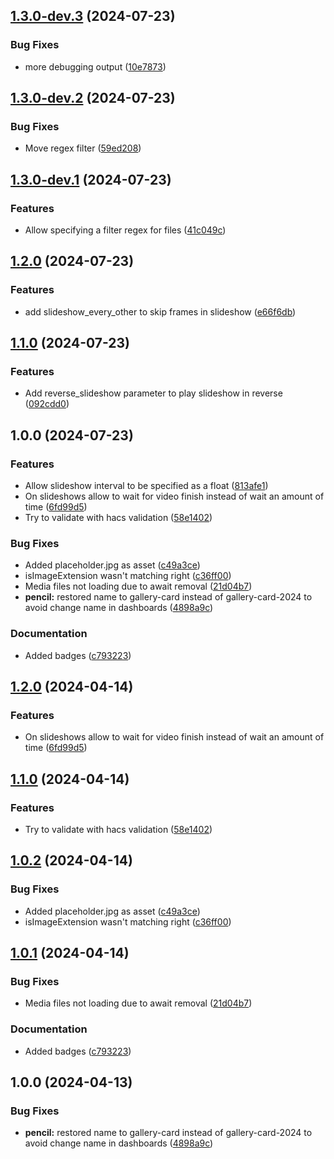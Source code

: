 ## [1.3.0-dev.3](https://github.com/jdrusso/gallery-card/compare/v1.3.0-dev.2...v1.3.0-dev.3) (2024-07-23)


### Bug Fixes

* more debugging output ([10e7873](https://github.com/jdrusso/gallery-card/commit/10e787301522d2e84f071beead97b9ed93f7b885))

## [1.3.0-dev.2](https://github.com/jdrusso/gallery-card/compare/v1.3.0-dev.1...v1.3.0-dev.2) (2024-07-23)


### Bug Fixes

* Move regex filter ([59ed208](https://github.com/jdrusso/gallery-card/commit/59ed20834e313a4ac1e74fd7c87685608c0ad13c))

## [1.3.0-dev.1](https://github.com/jdrusso/gallery-card/compare/v1.2.0...v1.3.0-dev.1) (2024-07-23)


### Features

* Allow specifying a filter regex for files ([41c049c](https://github.com/jdrusso/gallery-card/commit/41c049c7ef10e1be95855103f9699b1168c1125e))

## [1.2.0](https://github.com/jdrusso/gallery-card/compare/v1.1.0...v1.2.0) (2024-07-23)


### Features

* add slideshow_every_other to skip frames in slideshow ([e66f6db](https://github.com/jdrusso/gallery-card/commit/e66f6dba6f2ded19d05b8e40eda6cfea7eb749c8))

## [1.1.0](https://github.com/jdrusso/gallery-card/compare/v1.0.0...v1.1.0) (2024-07-23)


### Features

* Add reverse_slideshow parameter to play slideshow in reverse ([092cdd0](https://github.com/jdrusso/gallery-card/commit/092cdd024dc6af1b1445663cd35a8e2461eff5c5))

## 1.0.0 (2024-07-23)


### Features

* Allow slideshow interval to be specified as a float ([813afe1](https://github.com/jdrusso/gallery-card/commit/813afe158e78aba729bb55ed3a766a0d8440cc54))
* On slideshows allow to wait for video finish instead of wait an amount of time ([6fd99d5](https://github.com/jdrusso/gallery-card/commit/6fd99d504acac3cb7edeeee30c44fea428336426))
* Try to validate with hacs validation ([58e1402](https://github.com/jdrusso/gallery-card/commit/58e1402c10fc7c15d80598fc5e4c72ecb1b48080))


### Bug Fixes

* Added placeholder.jpg as asset ([c49a3ce](https://github.com/jdrusso/gallery-card/commit/c49a3ce0ec9277b5e60f480ced01572a674b6e6a))
* isImageExtension wasn't matching right ([c36ff00](https://github.com/jdrusso/gallery-card/commit/c36ff00410d265fd65436cdd2478b491c6b97df4))
* Media files not loading due to await removal ([21d04b7](https://github.com/jdrusso/gallery-card/commit/21d04b7bb0cff8caa95332eba29172bba0bf184d))
* **pencil:** restored name to gallery-card instead of gallery-card-2024 to avoid change name in dashboards ([4898a9c](https://github.com/jdrusso/gallery-card/commit/4898a9cc69c4e96d8d867ea37772b6fd12080eb8))


### Documentation

* Added badges ([c793223](https://github.com/jdrusso/gallery-card/commit/c79322334feaa8be1187decb8afeeb26d9612520))

## [1.2.0](https://github.com/lukelalo/gallery-card/compare/v1.1.0...v1.2.0) (2024-04-14)


### Features

* On slideshows allow to wait for video finish instead of wait an amount of time ([6fd99d5](https://github.com/lukelalo/gallery-card/commit/6fd99d504acac3cb7edeeee30c44fea428336426))

## [1.1.0](https://github.com/lukelalo/gallery-card/compare/v1.0.2...v1.1.0) (2024-04-14)


### Features

* Try to validate with hacs validation ([58e1402](https://github.com/lukelalo/gallery-card/commit/58e1402c10fc7c15d80598fc5e4c72ecb1b48080))

## [1.0.2](https://github.com/lukelalo/gallery-card/compare/v1.0.1...v1.0.2) (2024-04-14)


### Bug Fixes

* Added placeholder.jpg as asset ([c49a3ce](https://github.com/lukelalo/gallery-card/commit/c49a3ce0ec9277b5e60f480ced01572a674b6e6a))
* isImageExtension wasn't matching right ([c36ff00](https://github.com/lukelalo/gallery-card/commit/c36ff00410d265fd65436cdd2478b491c6b97df4))

## [1.0.1](https://github.com/lukelalo/gallery-card/compare/v1.0.0...v1.0.1) (2024-04-14)


### Bug Fixes

* Media files not loading due to await removal ([21d04b7](https://github.com/lukelalo/gallery-card/commit/21d04b7bb0cff8caa95332eba29172bba0bf184d))


### Documentation

* Added badges ([c793223](https://github.com/lukelalo/gallery-card/commit/c79322334feaa8be1187decb8afeeb26d9612520))

## 1.0.0 (2024-04-13)


### Bug Fixes

* **pencil:** restored name to gallery-card instead of gallery-card-2024 to avoid change name in dashboards ([4898a9c](https://github.com/lukelalo/gallery-card/commit/4898a9cc69c4e96d8d867ea37772b6fd12080eb8))
